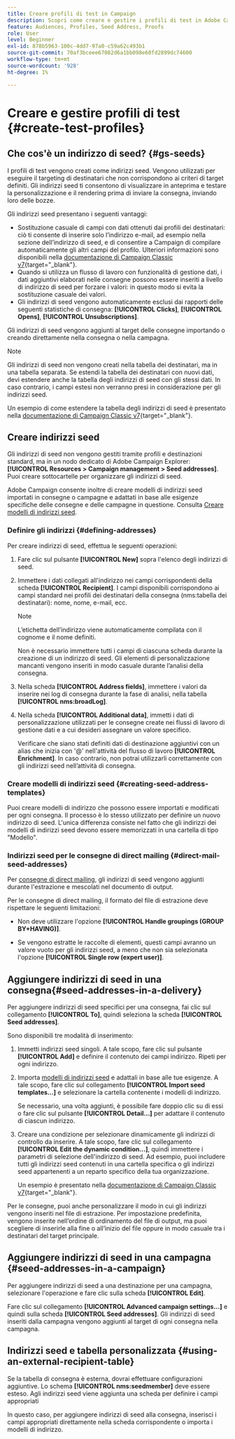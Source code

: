 ```yaml
---
title: Creare profili di test in Campaign
description: Scopri come creare e gestire i profili di test in Adobe Campaign
feature: Audiences, Profiles, Seed Address, Proofs
role: User
level: Beginner
exl-id: 878b5963-100c-4dd7-97a0-c59a62c493b1
source-git-commit: 70af3bceee67082d6a1bb098e60fd2899dc74600
workflow-type: tm+mt
source-wordcount: '928'
ht-degree: 1%

---
```


# Creare e gestire profili di test {#create-test-profiles}

## Che cos&#39;è un indirizzo di seed? {#gs-seeds}

I profili di test vengono creati come indirizzi seed. Vengono utilizzati per eseguire il targeting di destinatari che non corrispondono ai criteri di target definiti. Gli indirizzi seed ti consentono di visualizzare in anteprima e testare la personalizzazione e il rendering prima di inviare la consegna, inviando loro delle bozze.

Gli indirizzi seed presentano i seguenti vantaggi:

* Sostituzione casuale di campi con dati ottenuti dai profili dei destinatari: ciò ti consente di inserire solo l’indirizzo e-mail, ad esempio nella sezione dell’indirizzo di seed, e di consentire a Campaign di compilare automaticamente gli altri campi del profilo. Ulteriori informazioni sono disponibili nella [documentazione di Campaign Classic v7](https://experienceleague.adobe.com/docs/campaign-classic/using/sending-messages/using-seed-addresses/use-case--selecting-seed-addresses-on-criteria.html){target="_blank"}.
* Quando si utilizza un flusso di lavoro con funzionalità di gestione dati, i dati aggiuntivi elaborati nelle consegne possono essere inseriti a livello di indirizzo di seed per forzare i valori: in questo modo si evita la sostituzione casuale dei valori.
* Gli indirizzi di seed vengono automaticamente esclusi dai rapporti delle seguenti statistiche di consegna: **[!UICONTROL Clicks]**, **[!UICONTROL Opens]**, **[!UICONTROL Unsubscriptions]**.

Gli indirizzi di seed vengono aggiunti al target delle consegne importando o creando direttamente nella consegna o nella campagna.

>[!NOTE]
>
>Gli indirizzi di seed non vengono creati nella tabella dei destinatari, ma in una tabella separata. Se estendi la tabella dei destinatari con nuovi dati, devi estendere anche la tabella degli indirizzi di seed con gli stessi dati. In caso contrario, i campi estesi non verranno presi in considerazione per gli indirizzi seed.
>
>Un esempio di come estendere la tabella degli indirizzi di seed è presentato nella [documentazione di Campaign Classic v7](https://experienceleague.adobe.com/docs/campaign-classic/using/sending-messages/using-seed-addresses/use-case--selecting-seed-addresses-on-criteria.html){target="_blank"}.

## Creare indirizzi seed

Gli indirizzi di seed non vengono gestiti tramite profili e destinazioni standard, ma in un nodo dedicato di Adobe Campaign Explorer: **[!UICONTROL Resources > Campaign management > Seed addresses]**. Puoi creare sottocartelle per organizzare gli indirizzi di seed.

Adobe Campaign consente inoltre di creare modelli di indirizzi seed importati in consegne o campagne e adattati in base alle esigenze specifiche delle consegne e delle campagne in questione. Consulta [Creare modelli di indirizzi seed](#creating-seed-address-templates).

### Definire gli indirizzi {#defining-addresses}

Per creare indirizzi di seed, effettua le seguenti operazioni:

1. Fare clic sul pulsante **[!UICONTROL New]** sopra l&#39;elenco degli indirizzi di seed.
1. Immettere i dati collegati all&#39;indirizzo nei campi corrispondenti della scheda **[!UICONTROL Recipient]**. I campi disponibili corrispondono ai campi standard nei profili dei destinatari della consegna (nms:tabella dei destinatari): nome, nome, e-mail, ecc.

   >[!NOTE]
   >
   >L’etichetta dell’indirizzo viene automaticamente compilata con il cognome e il nome definiti.
   >
   >Non è necessario immettere tutti i campi di ciascuna scheda durante la creazione di un indirizzo di seed. Gli elementi di personalizzazione mancanti vengono inseriti in modo casuale durante l’analisi della consegna.

1. Nella scheda **[!UICONTROL Address fields]**, immettere i valori da inserire nei log di consegna durante la fase di analisi, nella tabella **[!UICONTROL nms:broadLog]**.

1. Nella scheda **[!UICONTROL Additional data]**, immetti i dati di personalizzazione utilizzati per le consegne create nei flussi di lavoro di gestione dati e a cui desideri assegnare un valore specifico.

   Verificare che siano stati definiti dati di destinazione aggiuntivi con un alias che inizia con &#39;@&#39; nell&#39;attività del flusso di lavoro **[!UICONTROL Enrichment]**. In caso contrario, non potrai utilizzarli correttamente con gli indirizzi seed nell’attività di consegna.

### Creare modelli di indirizzi seed {#creating-seed-address-templates}

Puoi creare modelli di indirizzo che possono essere importati e modificati per ogni consegna. Il processo è lo stesso utilizzato per definire un nuovo indirizzo di seed. L&#39;unica differenza consiste nel fatto che gli indirizzi dei modelli di indirizzi seed devono essere memorizzati in una cartella di tipo &quot;Modello&quot;.

### Indirizzi seed per le consegne di direct mailing {#direct-mail-seed-addresses}

Per [consegne di direct mailing](../send/direct-mail.md), gli indirizzi di seed vengono aggiunti durante l&#39;estrazione e mescolati nel documento di output.

Per le consegne di direct mailing, il formato del file di estrazione deve rispettare le seguenti limitazioni:

* Non deve utilizzare l&#39;opzione **[!UICONTROL Handle groupings (GROUP BY+HAVING)]**.

* Se vengono estratte le raccolte di elementi, questi campi avranno un valore vuoto per gli indirizzi seed, a meno che non sia selezionata l&#39;opzione **[!UICONTROL Single row (expert user)]**.

## Aggiungere indirizzi di seed in una consegna{#seed-addresses-in-a-delivery}

Per aggiungere indirizzi di seed specifici per una consegna, fai clic sul collegamento **[!UICONTROL To]**, quindi seleziona la scheda **[!UICONTROL Seed addresses]**.

Sono disponibili tre modalità di inserimento:

1. Immetti indirizzi seed singoli.  A tale scopo, fare clic sul pulsante **[!UICONTROL Add]** e definire il contenuto dei campi indirizzo. Ripeti per ogni indirizzo.

1. Importa [modelli di indirizzi seed](#creating-seed-address-template) e adattali in base alle tue esigenze. A tale scopo, fare clic sul collegamento **[!UICONTROL Import seed templates...]** e selezionare la cartella contenente i modelli di indirizzo.

   Se necessario, una volta aggiunti, è possibile fare doppio clic su di essi o fare clic sul pulsante **[!UICONTROL Detail...]** per adattare il contenuto di ciascun indirizzo.

1. Creare una condizione per selezionare dinamicamente gli indirizzi di controllo da inserire. A tale scopo, fare clic sul collegamento **[!UICONTROL Edit the dynamic condition...]**, quindi immettere i parametri di selezione dell&#39;indirizzo di seed. Ad esempio, puoi includere tutti gli indirizzi seed contenuti in una cartella specifica o gli indirizzi seed appartenenti a un reparto specifico della tua organizzazione.

   Un esempio è presentato nella [documentazione di Campaign Classic v7](https://experienceleague.adobe.com/docs/campaign-classic/using/sending-messages/using-seed-addresses/use-case--selecting-seed-addresses-on-criteria.html){target="_blank"}.

Per le consegne, puoi anche personalizzare il modo in cui gli indirizzi vengono inseriti nel file di estrazione. Per impostazione predefinita, vengono inserite nell’ordine di ordinamento del file di output, ma puoi scegliere di inserirle alla fine o all’inizio del file oppure in modo casuale tra i destinatari del target principale.

## Aggiungere indirizzi di seed in una campagna {#seed-addresses-in-a-campaign}

Per aggiungere indirizzi di seed a una destinazione per una campagna, selezionare l&#39;operazione e fare clic sulla scheda **[!UICONTROL Edit]**.

Fare clic sul collegamento **[!UICONTROL Advanced campaign settings...]** e quindi sulla scheda **[!UICONTROL Seed addresses]**. Gli indirizzi di seed inseriti dalla campagna vengono aggiunti al target di ogni consegna nella campagna.

## Indirizzi seed e tabella personalizzata {#using-an-external-recipient-table}

Se la tabella di consegna è esterna, dovrai effettuare configurazioni aggiuntive. Lo schema **[!UICONTROL nms:seedmember]** deve essere esteso. Agli indirizzi seed viene aggiunta una scheda per definire i campi appropriati

In questo caso, per aggiungere indirizzi di seed alla consegna, inserisci i campi appropriati direttamente nella scheda corrispondente o importa i modelli di indirizzo.

<!--The **nms:seedMember** schema extension is [this section](../../configuration/using/seed-addresses.md).-->
